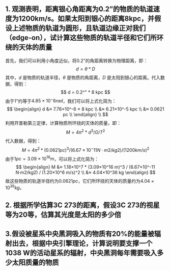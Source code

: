 ## 1. 观测表明，距离银⼼⻆距离为0.2”的物质的轨道速度为1200km/s。如果太阳到银⼼的距离8kpc，并假设上述物质的轨道为圆形，且轨道边缘正对我们（edge-on），试计算这些物质的轨道半径和它们所环绕的天体的质量
首先，我们可以利用小角度近似，将0.2"的角距离转换为物理距离，即：
$$
d = θ * D
$$
其中，$d$ 是物质的轨道半径，$θ$ 是物质的角距离，$D$ 是太阳到银心的距离。代入数据，得到：
$$
d = 0.2^" * 8 kpc
$$
由于1"约等于$4.85×10^-6 rad$，我们可以将上式化简为：
$$
\begin{align}
d &≈ 7.76×10^-6 * 8 kpc \\
&≈ 6.21×10^-5 kpc \\
&≈ 0.0621 pc \\
\end{align} \\
$$
利用开普勒第三定律，计算物质所环绕的天体的质量，即：
$$
M = 4π^2 * d^3 / G / T^2
$$
代入数据，得到：
$$
M = 4π^2 * (0.0621 pc)^3 / (6.67×10^-11 N·m2/kg2) / (1200 km/s)^2
$$
由于$1 pc=3.09×10^16 m$，可以将上式化简为：
$$
\begin{align}
M &≈ 1.18×10^7 * (3.09×10^16 m)^3 / (6.67×10^-11 N·m2/kg2) / (1.20×10^6 m/s)^2 \\
&≈ 4.04×10^36 kg
\end{align}
$$
故这些物质的轨道半径约为$0.0621 pc$，它们所环绕的天体的质量约为$4.04×10^36 kg$。
## 2. 根据所学估算3C 273的距离，假设3C 273的视星等为20等，估算其光度是太阳的多少倍

## 3.假设被星系中央⿊洞吸⼊的物质有20%的能量被辐射出去，根据中央引擎理论，计算说明要⽀撑⼀个1038 W的活动星系的辐射，中央⿊洞每年需要吸⼊多少太阳质量的物质
